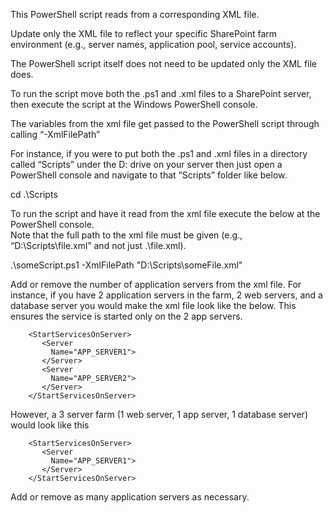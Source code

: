 
This PowerShell script reads from a corresponding XML file.  

Update only the XML file to reflect your specific SharePoint farm environment (e.g., server names, application pool, service accounts).  

The PowerShell script itself does not need to be updated only the XML file does.   

To run the script move both the .ps1 and .xml files to a SharePoint server, 
then execute the script at the Windows PowerShell console.  

The variables from the xml file get passed to the PowerShell script through calling “-XmlFilePath” 

For instance, if you were to put both the .ps1 and .xml files in a directory called “Scripts” 
under the D: drive on your server then just open a PowerShell console and navigate to that “Scripts” 
folder like below.

cd  .\Scripts

To run the script and have it read from the xml file execute the below at the PowerShell console.  
Note that the full path to the xml file must be given (e.g., “D:\Scripts\file.xml” and not just .\file.xml).

.\someScript.ps1  -XmlFilePath  "D:\Scripts\someFile.xml"

Add or remove the number of application servers from the xml file. 
For instance, if you have 2 application servers in the farm, 2 web servers, and a database server you
would make the xml file look like the below.  This ensures the service is started only on the 2 app servers.

        <StartServicesOnServer>
           <Server
             Name="APP_SERVER1">
           </Server>
           <Server
             Name="APP_SERVER2">
           </Server>      
        </StartServicesOnServer>

However, a 3 server farm (1 web server, 1 app server, 1 database server) would look like this

        <StartServicesOnServer>
           <Server
             Name="APP_SERVER1">
           </Server>     
        </StartServicesOnServer>

Add or remove as many application servers as necessary.
